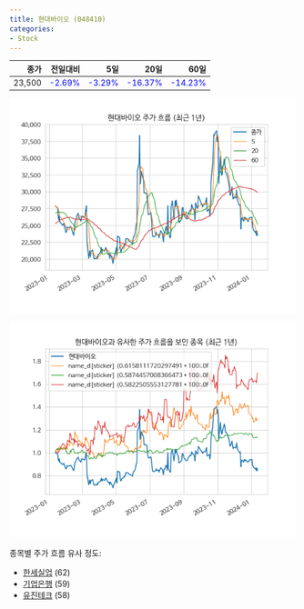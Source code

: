 ```yaml
---
title: 현대바이오 (048410)
categories:
- Stock
---
```


|종가|전일대비|5일|20일|60일|
|---:|-------:|--:|---:|---:|
|23,500|<span style="color: blue">-2.69%</span>|<span style="color: blue">-3.29%</span>|<span style="color: blue">-16.37%</span>|<span style="color: blue">-14.23%</span>|


<!-- more -->

![048410](/assets/images/stock/048410.png)

![048410](/assets/images/stock/048410_sim.png)

종목별 주가 흐름 유사 정도:
- [한세실업](/stock/105630/) (62)
- [기업은행](/stock/024110/) (59)
- [유진테크](/stock/084370/) (58)